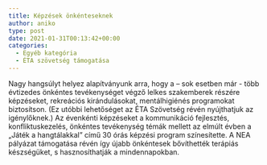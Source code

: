 ```yaml
---
title: Képzések önkénteseknek
author: aniko
type: post
date: 2021-01-31T00:13:42+00:00
categories:
  - Egyéb kategória
  - ÉTA szövetség támogatása
---
```

Nagy hangsúlyt helyez alapítványunk arra, hogy a – sok esetben már - több évtizedes önkéntes tevékenységet végző lelkes szakemberek részére képzéseket, rekreációs kirándulásokat, mentálhigiénés programokat biztosítson. (Ez utóbbi lehetőséget az ÉTA Szövetség révén nyújthatjuk az igénylőknek.) Az évenkénti képzéseket a kommunikáció fejlesztés, konfliktuskezelés, önkéntes tevékenység témák mellett az elmúlt évben a „Játék a hangtálakkal” című 30 órás képzési program színesítette. A NEA pályázat támogatása révén így újabb önkéntesek bővíthették terápiás készségüket, s hasznosíthatják a mindennapokban.